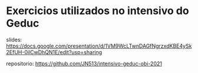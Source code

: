 # Exercicios utilizados no intensivo do Geduc

slides: https://docs.google.com/presentation/d/1VM9WcLTwnDAGfNgrzxdKBE4ySk2EfUH-0ilCwDhQN1E/edit?usp=sharing

repositorio: https://github.com/JN513/intensivo-geduc-obi-2021